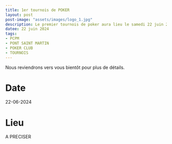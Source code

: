 ```yaml
---
title: 1er tournois de POKER
layout: post
post-image: "assets/images/logo_1.jpg"
description: Le premier tournois de poker aura lieu le samedi 22 juin 2024.
datee: 22 juin 2024
tags:
- PCPM
- PONT SAINT MARTIN
- POKER CLUB
- TOURNOIS
---
```


Nous reviendrons vers vous bientôt pour plus de détails.

# Date

22-06-2024

# Lieu

A PRECISER

